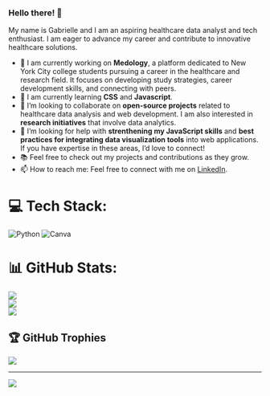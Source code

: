 ### Hello there! 👋

My name is Gabrielle and I am an aspiring healthcare data analyst and tech enthusiast. I am eager to advance my career and contribute to innovative healthcare solutions.

- 🔭 I am currently working on **Medology**, a platform dedicated to New York City college students pursuing a career in the healthcare and research field. It focuses on developing study strategies, career development skills, and connecting with peers.
- 🌱 I am currently learning **CSS** and **Javascript**. 
- 👯 I’m looking to collaborate on **open-source projects** related to healthcare data analysis and web development. I am also interested in **research initiatives** that involve data analytics.
- 🤔 I’m looking for help with **strenthening my JavaScript skills** and **best practices for integrating data visualization tools** into web applications. If you have expertise in these areas, I’d love to connect!
- 📚 Feel free to check out my projects and contributions as they grow.
- 📫 How to reach me: Feel free to connect with me on [LinkedIn](https://www.linkedin.com/in/gabrielleducran).

# 💻 Tech Stack:
![Python](https://img.shields.io/badge/python-3670A0?style=for-the-badge&logo=python&logoColor=ffdd54) ![Canva](https://img.shields.io/badge/Canva-%2300C4CC.svg?style=for-the-badge&logo=Canva&logoColor=white)
# 📊 GitHub Stats:
![](https://github-readme-stats.vercel.app/api?username=gducran&theme=default&hide_border=false&include_all_commits=false&count_private=false)<br/>
![](https://github-readme-streak-stats.herokuapp.com/?user=gducran&theme=default&hide_border=false)<br/>
![](https://github-readme-stats.vercel.app/api/top-langs/?username=gducran&theme=default&hide_border=false&include_all_commits=false&count_private=false&layout=compact)

## 🏆 GitHub Trophies
![](https://github-profile-trophy.vercel.app/?username=gducran&theme=radical&no-frame=false&no-bg=true&margin-w=4)

---
[![](https://visitcount.itsvg.in/api?id=gducran&icon=0&color=0)](https://visitcount.itsvg.in)

<!-- Proudly created with GPRM ( https://gprm.itsvg.in ) -->
